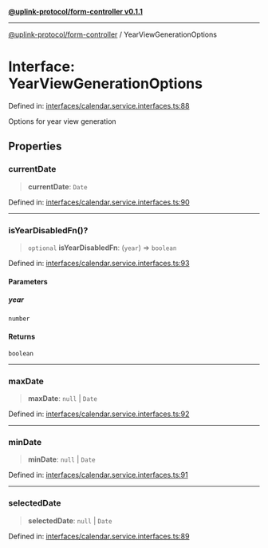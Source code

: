 [**@uplink-protocol/form-controller v0.1.1**](../README.md)

***

[@uplink-protocol/form-controller](../globals.md) / YearViewGenerationOptions

# Interface: YearViewGenerationOptions

Defined in: [interfaces/calendar.service.interfaces.ts:88](https://github.com/jmkcoder/uplink-protocol-calendar/blob/38fef3d5c9ea8d85876f78e9f7a77f710bb13ac6/src/interfaces/calendar.service.interfaces.ts#L88)

Options for year view generation

## Properties

### currentDate

> **currentDate**: `Date`

Defined in: [interfaces/calendar.service.interfaces.ts:90](https://github.com/jmkcoder/uplink-protocol-calendar/blob/38fef3d5c9ea8d85876f78e9f7a77f710bb13ac6/src/interfaces/calendar.service.interfaces.ts#L90)

***

### isYearDisabledFn()?

> `optional` **isYearDisabledFn**: (`year`) => `boolean`

Defined in: [interfaces/calendar.service.interfaces.ts:93](https://github.com/jmkcoder/uplink-protocol-calendar/blob/38fef3d5c9ea8d85876f78e9f7a77f710bb13ac6/src/interfaces/calendar.service.interfaces.ts#L93)

#### Parameters

##### year

`number`

#### Returns

`boolean`

***

### maxDate

> **maxDate**: `null` \| `Date`

Defined in: [interfaces/calendar.service.interfaces.ts:92](https://github.com/jmkcoder/uplink-protocol-calendar/blob/38fef3d5c9ea8d85876f78e9f7a77f710bb13ac6/src/interfaces/calendar.service.interfaces.ts#L92)

***

### minDate

> **minDate**: `null` \| `Date`

Defined in: [interfaces/calendar.service.interfaces.ts:91](https://github.com/jmkcoder/uplink-protocol-calendar/blob/38fef3d5c9ea8d85876f78e9f7a77f710bb13ac6/src/interfaces/calendar.service.interfaces.ts#L91)

***

### selectedDate

> **selectedDate**: `null` \| `Date`

Defined in: [interfaces/calendar.service.interfaces.ts:89](https://github.com/jmkcoder/uplink-protocol-calendar/blob/38fef3d5c9ea8d85876f78e9f7a77f710bb13ac6/src/interfaces/calendar.service.interfaces.ts#L89)
